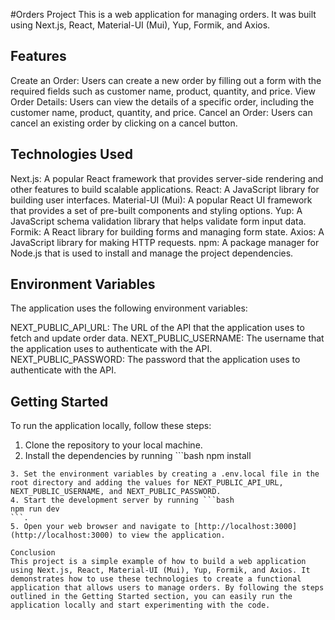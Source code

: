 #Orders Project
This is a web application for managing orders. It was built using Next.js, React, Material-UI (Mui), Yup, Formik, and Axios.

## Features

Create an Order: Users can create a new order by filling out a form with the required fields such as customer name, product, quantity, and price.
View Order Details: Users can view the details of a specific order, including the customer name, product, quantity, and price.
Cancel an Order: Users can cancel an existing order by clicking on a cancel button.

## Technologies Used

Next.js: A popular React framework that provides server-side rendering and other features to build scalable applications.
React: A JavaScript library for building user interfaces.
Material-UI (Mui): A popular React UI framework that provides a set of pre-built components and styling options.
Yup: A JavaScript schema validation library that helps validate form input data.
Formik: A React library for building forms and managing form state.
Axios: A JavaScript library for making HTTP requests.
npm: A package manager for Node.js that is used to install and manage the project dependencies.

## Environment Variables
The application uses the following environment variables:

NEXT_PUBLIC_API_URL: The URL of the API that the application uses to fetch and update order data.
NEXT_PUBLIC_USERNAME: The username that the application uses to authenticate with the API.
NEXT_PUBLIC_PASSWORD: The password that the application uses to authenticate with the API.

## Getting Started
To run the application locally, follow these steps:

1. Clone the repository to your local machine.
2. Install the dependencies by running ```bash
npm install
``` in the root directory.
3. Set the environment variables by creating a .env.local file in the root directory and adding the values for NEXT_PUBLIC_API_URL, NEXT_PUBLIC_USERNAME, and NEXT_PUBLIC_PASSWORD.
4. Start the development server by running ```bash
npm run dev
```.
5. Open your web browser and navigate to [http://localhost:3000](http://localhost:3000) to view the application.

Conclusion
This project is a simple example of how to build a web application using Next.js, React, Material-UI (Mui), Yup, Formik, and Axios. It demonstrates how to use these technologies to create a functional application that allows users to manage orders. By following the steps outlined in the Getting Started section, you can easily run the application locally and start experimenting with the code.
